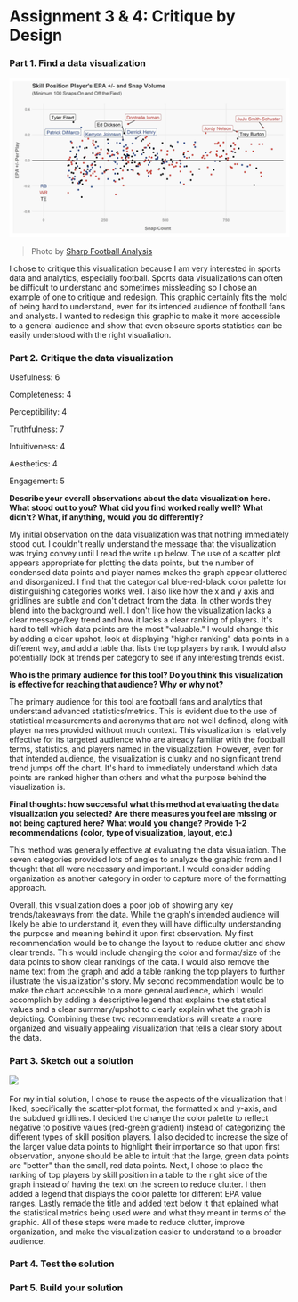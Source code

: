 # Assignment 3 & 4: Critique by Design

### Part 1. Find a data visualization

<img src="part1viz.png" width="700"/>

> Photo by <a href="https://www.sharpfootballanalysis.com/analysis/epa-plus-minus-jj-watt-juju-smith-schuster/)https://www.sharpfootballanalysis.com/analysis/epa-plus-minus-jj-watt-juju-smith-schuster/">Sharp Football Analysis</a>


I chose to critique this visualization because I am very interested in sports data and analytics, especially football. Sports data visualizations can often be difficult to understand and sometimes missleading so I chose an example of one to critique and redesign. This graphic certainly fits the mold of being hard to understand, even for its intended audience of football fans and analysts. I wanted to redesign this graphic to make it more accessible to a general audience and show that even obscure sports statistics can be easily understood with the right visualiation.

### Part 2. Critique the data visualization

  Usefulness: 6
  
  Completeness: 4
  
  Perceptibility: 4
  
  Truthfulness: 7
  
  Intuitiveness: 4
  
  Aesthetics: 4
  
  Engagement: 5
  

**Describe your overall observations about the data visualization here.  What stood out to you?  What did you find worked really well?  What didn't?  What, if anything, would you do differently?** 

My initial observation on the data visualization was that nothing immediately stood out. I couldn't really understand the message that the visualization was trying convey until I read the write up below. The use of a scatter plot appears appropriate for plotting the data points, but the number of condensed data points and player names makes the graph appear cluttered and disorganized. I find that the categorical blue-red-black color palette for distinguishing categories works well. I also like how the x and y axis and gridlines are subtle and don't detract from the data. In other words they blend into the background well. I don't like how the visualization lacks a clear message/key trend and how it lacks a clear ranking of players. It's hard to tell which data points are the most "valuable." I would change this by adding a clear upshot, look at displaying "higher ranking" data points in a different way, and add a table that lists the top players by rank. I would also potentially look at trends per category to see if any interesting trends exist. 

**Who is the primary audience for this tool?  Do you think this visualization is effective for reaching that audience?  Why or why not?**

The primary audience for this tool are football fans and analytics that understand advanced statistics/metrics. This is evident due to the use of statistical measurements and acronyms that are not well defined, along with player names provided without much context. This visualization is relatively effective for its targeted audience who are already familiar with the football terms, statistics, and players named in the visualization. However, even for that intended audience, the visualization is clunky and no significant trend trend jumps off the chart. It's hard to immediately understand which data points are ranked higher than others and what the purpose behind the visualization is.

**Final thoughts: how successful what this method at evaluating the data visualization you selected? Are there measures you feel are missing or not being captured here?  What would you change?  Provide 1-2 recommendations (color, type of visualization, layout, etc.)**

This method was generally effective at evaluating the data visualiation. The seven categories provided lots of angles to analyze the graphic from and I thought that all were necessary and important. I would consider adding organization as another category in order to capture more of the formatting approach. 

Overall, this visualization does a poor job of showing any key trends/takeaways from the data. While the graph's intended audience will likely be able to understand it, even they will have difficulty understanding the purpose and meaning behind it upon first observation. My first recommendation would be to change the layout to reduce clutter and show clear trends. This would include changing the color and format/size of the data points to show clear rankings of the data. I would also remove the name text from the graph and add a table ranking the top players to further illustrate the visualization's story. My second recommendation would be to make the chart accessible to a  more general audience, which I would accomplish by adding a descriptive legend that explains the statistical values and a clear summary/upshot to clearly explain what the graph is depicting. Combining these two recommendations will create a more organized and visually appealing visualization that tells a clear story about the data.

### Part 3. Sketch out a solution

<img src="assignment3&4sketch.png" width="700"/>

For my initial solution, I chose to reuse the aspects of the visualization that I liked, specifically the scatter-plot format, the formatted x and y-axis, and the subdued gridlines. I decided the change the color palette to reflect negative to positive values (red-green gradient) instead of categorizing the different types of skill position players. I also decided to increase the size of the larger value data points to highlight their importance so that upon first observation, anyone should be able to intuit that the large, green data points are "better" than the small, red data points. Next, I chose to place the ranking of top players by skill position in a table to the right side of the graph instead of having the text on the screen to reduce clutter. I then added a legend that displays the color palette for different EPA value ranges. Lastly  remade the title and added text below it that eplained what the statistical metrics being used were and what they meant in terms of the graphic. All of these steps were made to reduce clutter, improve organization, and make the visualization easier to understand to a broader audience. 

### Part 4. Test the solution



### Part 5. Build your solution



